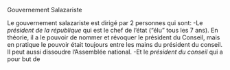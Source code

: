 Gouvernement Salazariste

Le gouvernement salazariste est dirigé par 2 personnes qui sont: 
-Le *président de la république* qui est le chef de l’état (“élu” tous les 7 ans). En théorie, il a le pouvoir de nommer et révoquer le président du Conseil, mais en pratique le pouvoir était toujours entre les mains du président du conseil. Il peut aussi dissoudre l’Assemblée national. 
-Et le *président du conseil* qui a pour but de